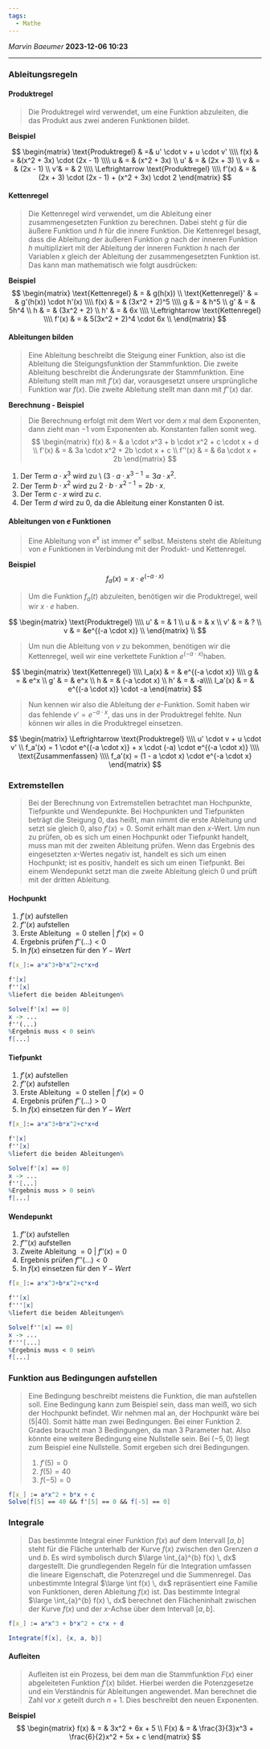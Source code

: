 ```yaml
---
tags:
  - Mathe
---
```

*Marvin Baeumer* **2023-12-06 10:23**

---
### Ableitungsregeln
#### Produktregel
> Die Produktregel wird verwendet, um eine Funktion abzuleiten, die das Produkt aus zwei anderen Funktionen bildet.

**Beispiel**

$$
\begin{matrix}
\text{Produktregel} & =&  u' \cdot v + u \cdot v' \\\\
f(x) & = &(x^2 + 3x) \cdot (2x - 1) \\\\
u & = & (x^2 + 3x) \\
u' & = & (2x + 3) \\
v & = & (2x - 1) \\
v'&  = & 2 \\\\
\Leftrightarrow \text{Produktregel} \\\\
f'(x) & = & (2x + 3) \cdot (2x - 1) + (x^2 + 3x) \cdot 2 
\end{matrix}
$$

<div style="page-break-after: always;"></div>

#### Kettenregel
> Die Kettenregel wird verwendet, um die Ableitung einer zusammengesetzten Funktion zu berechnen. Dabei steht $g$ für die äußere Funktion und $h$ für die innere Funktion. Die Kettenregel besagt, dass die Ableitung der äußeren Funktion $g$ nach der inneren Funktion $h$ multipliziert mit der Ableitung der inneren Funktion $h$ nach der Variablen $x$ gleich der Ableitung der zusammengesetzten Funktion ist. Das kann man mathematisch wie folgt ausdrücken:

**Beispiel**
$$
\begin{matrix}
\text{Kettenregel} & = & g(h(x)) \\ 
\text{Kettenregel}' & = & g'(h(x)) \cdot h'(x) \\\\ 
f(x) & = & (3x^2 + 2)^5 \\\\
g & = & h^5 \\
g' & = & 5h^4 \\
h & = & (3x^2 + 2) \\
h' & = & 6x \\\\
\Leftrightarrow \text{Kettenregel} \\\\
f'(x) & = & 5(3x^2 + 2)^4 \cdot 6x \\
\end{matrix}
$$

<div style="page-break-after: always;"></div>

#### Ableitungen bilden
> Eine Ableitung beschreibt die Steigung einer Funktion, also ist die Ableitung die Steigungsfunktion der Stammfunktion. Die zweite Ableitung beschreibt die Änderungsrate der Stammfunktion. Eine Ableitung stellt man mit $f'(x)$ dar, vorausgesetzt unsere ursprüngliche Funktion war $f(x)$. Die zweite Ableitung stellt man dann mit $f''(x)$ dar.

**Berechnung - Beispiel**
> Die Berechnung erfolgt mit dem Wert vor dem $x$ mal dem Exponenten, dann zieht man $-1$ vom Exponenten ab. Konstanten fallen somit weg.
$$
\begin{matrix}
f(x) & = & a \cdot x^3 + b \cdot x^2 + c \cdot x + d \\
f'(x) & = & 3a \cdot x^2  + 2b \cdot x + c \\
f''(x) & = & 6a \cdot x + 2b
\end{matrix}
$$
1. Der Term $a \cdot x^3$ wird zu \ ($3 \cdot a \cdot x^{3-1} = 3a \cdot x^2$.
2. Der Term $b \cdot x^2$ wird zu $2 \cdot b \cdot x^{2-1} = 2b \cdot x$.
3. Der Term $c \cdot x$ wird zu $c$.
4. Der Term $d$ wird zu $0$, da die Ableitung einer Konstanten $0$ ist.

<div style="page-break-after: always;"></div>

#### Ableitungen von $e$ Funktionen
> Eine Ableitung von $e^x$ ist immer $e^x$ selbst. Meistens steht die Ableitung von $e$ Funktionen in Verbindung mit der Produkt- und Kettenregel.

**Beispiel**
$$
f_a(x)=x \cdot e^{(-a \cdot x)}
$$
> Um die Funktion $f_a(t)$ abzuleiten, benötigen wir die Produktregel, weil wir $x\cdot e$ haben.

$$
\begin{matrix}
\text{Produktregel} \\\\
u' & = & 1 \\
u & = & x \\
v' & = & ? \\
v & = &e^{(-a \cdot x)} \\
\end{matrix} \\
$$
> Um nun die Ableitung von $v$ zu bekommen, benötigen wir die Kettenregel, weil wir eine verkettete Funktion $e^{(-a \cdot x)}$haben.

$$
\begin{matrix}
\text{Kettenregel} \\\\
I_a(x) & = & e^{(-a \cdot x)} \\\\
g & = & e^x \\
g' & = & e^x \\
h & = & (-a \cdot x) \\
h' & = & -a\\\\
I_a'(x) & = & e^{(-a \cdot x)} \cdot -a
\end{matrix}
$$
> Nun kennen wir also die Ableitung der $e$-Funktion. Somit haben wir das fehlende $v' = e^{-a \cdot x}$, das uns in der Produktregel fehlte. Nun können wir alles in die Produktregel einsetzen.

$$
\begin{matrix}
\Leftrightarrow \text{Produktregel} \\\\
u' \cdot v + u \cdot v' \\
f_a'(x) = 1 \cdot e^{(-a \cdot x)} + x \cdot (-a) \cdot e^{(-a \cdot x)} \\\\
\text{Zusammenfassen} \\\\
f_a'(x) = (1 - a \cdot x) \cdot e^{-a \cdot x} 
\end{matrix}
$$
<div style="page-break-after: always;"></div>

### Extremstellen
> Bei der Berechnung von Extremstellen betrachtet man Hochpunkte, Tiefpunkte und Wendepunkte. Bei Hochpunkten und Tiefpunkten beträgt die Steigung $0$, das heißt, man nimmt die erste Ableitung und setzt sie gleich $0$, also $f'(x) = 0$. Somit erhält man den $x$-Wert. Um nun zu prüfen, ob es sich um einen Hochpunkt oder Tiefpunkt handelt, muss man mit der zweiten Ableitung prüfen. Wenn das Ergebnis des eingesetzten $x$-Wertes negativ ist, handelt es sich um einen Hochpunkt; ist es positiv, handelt es sich um einen Tiefpunkt. Bei einem Wendepunkt setzt man die zweite Ableitung gleich $0$ und prüft mit der dritten Ableitung.
#### Hochpunkt
1. $f'(x)$ aufstellen
2. $f''(x)$ aufstellen
3. Erste Ableitung $=0$ stellen | $f'(x) = 0$
4. Ergebnis prüfen $f''(...) < 0$ 
5. In $f(x)$ einsetzen für den $Y-Wert$
```mathematica
f[x_]:= a*x^3+b*x^2+c*x+d

f'[x]
f''[x]
%liefert die beiden Ableitungen%

Solve[f'[x] == 0]
x -> ...
f''(...)
%Ergebnis muss < 0 sein% 
f[...]
```

<div style="page-break-after: always;"></div>

#### Tiefpunkt
1. $f'(x)$ aufstellen
2. $f''(x)$ aufstellen
3. Erste Ableitung $=0$ stellen | $f'(x) = 0$
4. Ergebnis prüfen $f''(...) > 0$ 
5. In $f(x)$ einsetzen für den $Y-Wert$
```mathematica
f[x_]:= a*x^3+b*x^2+c*x+d

f'[x]
f''[x]
%liefert die beiden Ableitungen%

Solve[f'[x] == 0]
x -> ...
f''[...]
%Ergebnis muss > 0 sein% 
f[...]
```
#### Wendepunkt
1. $f''(x)$ aufstellen
2. $f'''(x)$ aufstellen
3. Zweite Ableitung $=0$ | $f''(x) = 0$
4. Ergebnis prüfen $f'''(...) < 0$ 
5. In $f(x)$ einsetzen für den $Y-Wert$ 
```mathematica
f[x_]:= a*x^3+b*x^2+c*x+d

f''[x]
f'''[x]
%liefert die beiden Ableitungen%

Solve[f''[x] == 0]
x -> ...
f'''[...]
%Ergebnis muss < 0 sein% 
f[...]
```

<div style="page-break-after: always;"></div>

### Funktion aus Bedingungen aufstellen
> Eine Bedingung beschreibt meistens die Funktion, die man aufstellen soll. Eine Bedingung kann zum Beispiel sein, dass man weiß, wo sich der Hochpunkt befindet. Wir nehmen mal an, der Hochpunkt wäre bei $(5|40)$. Somit hätte man zwei Bedingungen. Bei einer Funktion 2. Grades braucht man 3 Bedingungen, da man 3 Parameter hat. Also könnte eine weitere Bedingung eine Nullstelle sein. Bei $(-5,0)$ liegt zum Beispiel eine Nullstelle. Somit ergeben sich drei Bedingungen.
> 1. $f'(5) = 0$
> 2. $f(5) = 40$ 
> 3. $f(-5)=0$

```Mathematica
f[x_] := a*x^2 + b*x + c
Solve[f[5] == 40 && f'[5] == 0 && f[-5] == 0]
```
### Integrale 
> Das bestimmte Integral einer Funktion $f(x)$ auf dem Intervall $[a, b]$ steht für die Fläche unterhalb der Kurve $f(x)$ zwischen den Grenzen $a$ und $b$. Es wird symbolisch durch $\large \int_{a}^{b} f(x) \, dx$ dargestellt. Die grundlegenden Regeln für die Integration umfassen die lineare Eigenschaft, die Potenzregel und die Summenregel. 
> Das unbestimmte Integral $\large \int f(x) \, dx$ repräsentiert eine Familie von Funktionen, deren Ableitung $f(x)$ ist. Das bestimmte Integral $\large \int_{a}^{b} f(x) \, dx$ berechnet den Flächeninhalt zwischen der Kurve $f(x)$ und der $x$-Achse über dem Intervall $[a, b]$.

```Mathematica
f[x_] := a*x^3 + b*x^2 + c*x + d

Integrate[f[x], {x, a, b}]
```

<div style="page-break-after: always;"></div>

#### Aufleiten
> Aufleiten ist ein Prozess, bei dem man die Stammfunktion $F(x)$ einer abgeleiteten Funktion $f'(x)$ bildet. Hierbei werden die Potenzgesetze und ein Verständnis für Ableitungen angewendet. Man berechnet die Zahl vor $x$ geteilt durch $n + 1$. Dies beschreibt den neuen Exponenten.

**Beispiel**
$$
\begin{matrix}
f(x) & = & 3x^2 + 6x + 5 \\
F(x) & = & \frac{3}{3}x^3 + \frac{6}{2}x^2 + 5x + c
\end{matrix}
$$